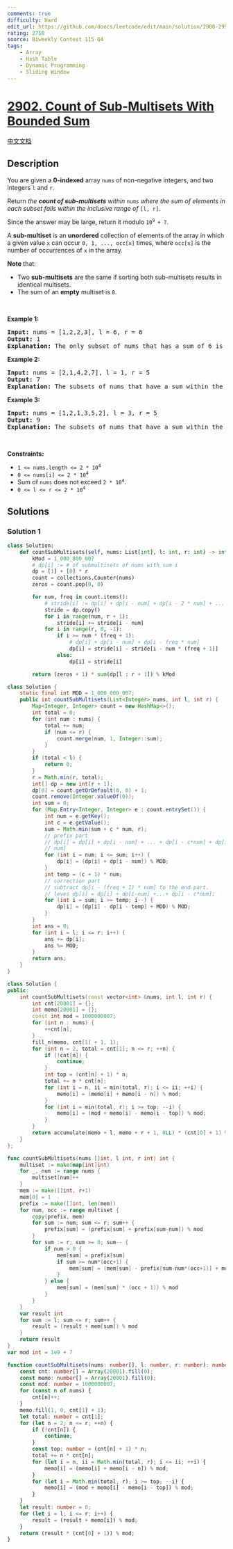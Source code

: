 ```yaml
---
comments: true
difficulty: Hard
edit_url: https://github.com/doocs/leetcode/edit/main/solution/2900-2999/2902.Count%20of%20Sub-Multisets%20With%20Bounded%20Sum/README_EN.md
rating: 2758
source: Biweekly Contest 115 Q4
tags:
    - Array
    - Hash Table
    - Dynamic Programming
    - Sliding Window
---
```


<!-- problem:start -->

# [2902. Count of Sub-Multisets With Bounded Sum](https://leetcode.com/problems/count-of-sub-multisets-with-bounded-sum)

[中文文档](/solution/2900-2999/2902.Count%20of%20Sub-Multisets%20With%20Bounded%20Sum/README.md)

## Description

<p>You are given a <strong>0-indexed</strong> array <code>nums</code> of non-negative integers, and two integers <code>l</code> and <code>r</code>.</p>

<p>Return <em>the <strong>count of sub-multisets</strong> within</em> <code>nums</code> <em>where the sum of elements in each subset falls within the inclusive range of</em> <code>[l, r]</code>.</p>

<p>Since the answer may be large, return it modulo <code>10<sup>9 </sup>+ 7</code>.</p>

<p>A <strong>sub-multiset</strong> is an <strong>unordered</strong> collection of elements of the array in which a given value <code>x</code> can occur <code>0, 1, ..., occ[x]</code> times, where <code>occ[x]</code> is the number of occurrences of <code>x</code> in the array.</p>

<p><strong>Note</strong> that:</p>

<ul>
	<li>Two <strong>sub-multisets</strong> are the same if sorting both sub-multisets results in identical multisets.</li>
	<li>The sum of an <strong>empty</strong> multiset is <code>0</code>.</li>
</ul>

<p>&nbsp;</p>
<p><strong>Example 1:</strong></p>

<pre>
<strong>Input:</strong> nums = [1,2,2,3], l = 6, r = 6
<strong>Output:</strong> 1
<strong>Explanation:</strong> The only subset of nums that has a sum of 6 is {1, 2, 3}.
</pre>

<p><strong>Example 2:</strong></p>

<pre>
<strong>Input:</strong> nums = [2,1,4,2,7], l = 1, r = 5
<strong>Output:</strong> 7
<strong>Explanation:</strong> The subsets of nums that have a sum within the range [1, 5] are {1}, {2}, {4}, {2, 2}, {1, 2}, {1, 4}, and {1, 2, 2}.
</pre>

<p><strong>Example 3:</strong></p>

<pre>
<strong>Input:</strong> nums = [1,2,1,3,5,2], l = 3, r = 5
<strong>Output:</strong> 9
<strong>Explanation:</strong> The subsets of nums that have a sum within the range [3, 5] are {3}, {5}, {1, 2}, {1, 3}, {2, 2}, {2, 3}, {1, 1, 2}, {1, 1, 3}, and {1, 2, 2}.</pre>

<p>&nbsp;</p>
<p><strong>Constraints:</strong></p>

<ul>
	<li><code>1 &lt;= nums.length &lt;= 2 * 10<sup>4</sup></code></li>
	<li><code>0 &lt;= nums[i] &lt;= 2 * 10<sup>4</sup></code></li>
	<li>Sum of <code>nums</code> does not exceed <code>2 * 10<sup>4</sup></code>.</li>
	<li><code>0 &lt;= l &lt;= r &lt;= 2 * 10<sup>4</sup></code></li>
</ul>

## Solutions

<!-- solution:start -->

### Solution 1

<!-- tabs:start -->

```python
class Solution:
    def countSubMultisets(self, nums: List[int], l: int, r: int) -> int:
        kMod = 1_000_000_007
        # dp[i] := # of submultisets of nums with sum i
        dp = [1] + [0] * r
        count = collections.Counter(nums)
        zeros = count.pop(0, 0)

        for num, freq in count.items():
            # stride[i] := dp[i] + dp[i - num] + dp[i - 2 * num] + ...
            stride = dp.copy()
            for i in range(num, r + 1):
                stride[i] += stride[i - num]
            for i in range(r, 0, -1):
                if i >= num * (freq + 1):
                    # dp[i] + dp[i - num] + dp[i - freq * num]
                    dp[i] = stride[i] - stride[i - num * (freq + 1)]
                else:
                    dp[i] = stride[i]

        return (zeros + 1) * sum(dp[l : r + 1]) % kMod
```

```java
class Solution {
    static final int MOD = 1_000_000_007;
    public int countSubMultisets(List<Integer> nums, int l, int r) {
        Map<Integer, Integer> count = new HashMap<>();
        int total = 0;
        for (int num : nums) {
            total += num;
            if (num <= r) {
                count.merge(num, 1, Integer::sum);
            }
        }
        if (total < l) {
            return 0;
        }
        r = Math.min(r, total);
        int[] dp = new int[r + 1];
        dp[0] = count.getOrDefault(0, 0) + 1;
        count.remove(Integer.valueOf(0));
        int sum = 0;
        for (Map.Entry<Integer, Integer> e : count.entrySet()) {
            int num = e.getKey();
            int c = e.getValue();
            sum = Math.min(sum + c * num, r);
            // prefix part
            // dp[i] = dp[i] + dp[i - num] + ... + dp[i - c*num] + dp[i-(c+1)*num] + ... + dp[i %
            // num]
            for (int i = num; i <= sum; i++) {
                dp[i] = (dp[i] + dp[i - num]) % MOD;
            }
            int temp = (c + 1) * num;
            // correction part
            // subtract dp[i - (freq + 1) * num] to the end part.
            // leves dp[i] = dp[i] + dp[i-num] +...+ dp[i - c*num];
            for (int i = sum; i >= temp; i--) {
                dp[i] = (dp[i] - dp[i - temp] + MOD) % MOD;
            }
        }
        int ans = 0;
        for (int i = l; i <= r; i++) {
            ans += dp[i];
            ans %= MOD;
        }
        return ans;
    }
}
```

```cpp
class Solution {
public:
    int countSubMultisets(const vector<int> &nums, int l, int r) {
        int cnt[20001] = {};
        int memo[20001] = {};
        const int mod = 1000000007;
        for (int n : nums) {
            ++cnt[n];
        }
        fill_n(memo, cnt[1] + 1, 1);
        for (int n = 2, total = cnt[1]; n <= r; ++n) {
            if (!cnt[n]) {
                continue;
            }
            int top = (cnt[n] + 1) * n;
            total += n * cnt[n];
            for (int i = n, ii = min(total, r); i <= ii; ++i) {
                memo[i] = (memo[i] + memo[i - n]) % mod;
            }
            for (int i = min(total, r); i >= top; --i) {
                memo[i] = (mod + memo[i] - memo[i - top]) % mod;
            }
        }
        return accumulate(memo + l, memo + r + 1, 0LL) * (cnt[0] + 1) % mod;
    }
};
```

```go
func countSubMultisets(nums []int, l int, r int) int {
	multiset := make(map[int]int)
	for _, num := range nums {
		multiset[num]++
	}
	mem := make([]int, r+1)
	mem[0] = 1
	prefix := make([]int, len(mem))
	for num, occ := range multiset {
		copy(prefix, mem)
		for sum := num; sum <= r; sum++ {
			prefix[sum] = (prefix[sum] + prefix[sum-num]) % mod
		}
		for sum := r; sum >= 0; sum-- {
			if num > 0 {
				mem[sum] = prefix[sum]
				if sum >= num*(occ+1) {
					mem[sum] = (mem[sum] - prefix[sum-num*(occ+1)] + mod) % mod
				}
			} else {
				mem[sum] = (mem[sum] * (occ + 1)) % mod
			}
		}
	}
	var result int
	for sum := l; sum <= r; sum++ {
		result = (result + mem[sum]) % mod
	}
	return result
}
var mod int = 1e9 + 7
```

```ts
function countSubMultisets(nums: number[], l: number, r: number): number {
    const cnt: number[] = Array(20001).fill(0);
    const memo: number[] = Array(20001).fill(0);
    const mod: number = 1000000007;
    for (const n of nums) {
        cnt[n]++;
    }
    memo.fill(1, 0, cnt[1] + 1);
    let total: number = cnt[1];
    for (let n = 2; n <= r; ++n) {
        if (!cnt[n]) {
            continue;
        }
        const top: number = (cnt[n] + 1) * n;
        total += n * cnt[n];
        for (let i = n, ii = Math.min(total, r); i <= ii; ++i) {
            memo[i] = (memo[i] + memo[i - n]) % mod;
        }
        for (let i = Math.min(total, r); i >= top; --i) {
            memo[i] = (mod + memo[i] - memo[i - top]) % mod;
        }
    }
    let result: number = 0;
    for (let i = l; i <= r; i++) {
        result = (result + memo[i]) % mod;
    }
    return (result * (cnt[0] + 1)) % mod;
}
```

<!-- tabs:end -->

<!-- solution:end -->

<!-- problem:end -->
